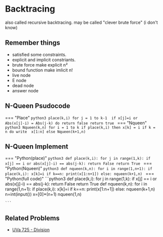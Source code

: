 # Backtracing
also called recursive backtracing. may be called "clever brute force" (i don't know)
## Remember things
- satisfied some constraints.
- explicit and implicit constriants.
- brute force make explicit n² 
- bound function make imlicit n!
- live node
- E node
- dead node
- answer node

## N-Queen Psudocode

=== "Place"
    ```python3
    place(k,i)
    for j = 1 to k-1 
        if x[j]=i or Abs(x[j]-i) = Abs(j-k)
             do return false
    return true
    ```
=== "Nqueen"
    ```python3
    Nqueen(k,n)
    for i = 1 to k
        if place(k,i)
            then x[k] = i
                 if k = n
                   do write  x[1:n]
                 else
                   Nqueen(k+1,n) 
    ```
## N-Queen Implement 

=== "Python(place)"
    ```python3
    def place(k,i):
	for j in range(1,k):
		if x[j] == i or abs(x[j]-i) == abs(j-k):
			return False
	return True
    ```
=== "Python(Nqueen)"
    ```python3
    def nqueen(k,n):
	for i in range(1,n+1):
		if place(k,i):
			x[k]=i
			if k==n:
				print(x[1:n+1])
			else:
				nqueen(k+1,n)
    ```
=== "Python(full code)"
    ```python3
    def place(k,i):
	for j in range(1,k):
		if x[j] == i or abs(x[j]-i) == abs(j-k):
			return False
	return True
    def nqueen(k,n):
	for i in range(1,n+1):
		if place(k,i):
			x[k]=i
			if k==n:
				print(x[1:n+1])
			else:
				nqueen(k+1,n)
    n=int(input())
    x=[0]*(n+1)
    nqueen(1,n)

    ```
   ## Related Problems
   - [UVa 725 - Division](https://onlinejudge.org/index.php?option=com_onlinejudge&Itemid=8&category=9&page=show_problem&problem=666)
